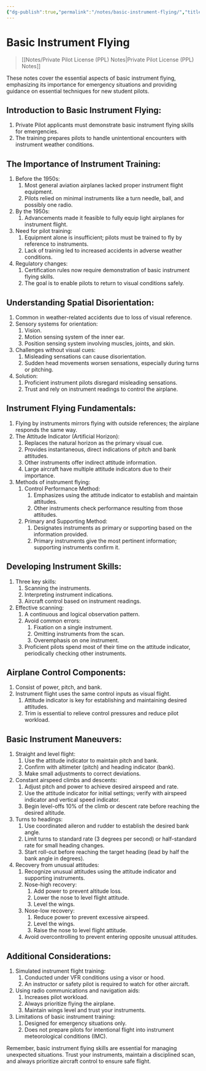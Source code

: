```yaml
---
{"dg-publish":true,"permalink":"/notes/basic-instrument-flying/","title":"Basic Instrument Flying","tags":["aviation","classnotes"]}
---
```



# Basic Instrument Flying
> [[Notes/Private Pilot License (PPL) Notes\|Private Pilot License (PPL) Notes]]

These notes cover the essential aspects of basic instrument flying, emphasizing its importance for emergency situations and providing guidance on essential techniques for new student pilots.

## Introduction to Basic Instrument Flying:
1. Private Pilot applicants must demonstrate basic instrument flying skills for emergencies.
2. The training prepares pilots to handle unintentional encounters with instrument weather conditions.

## The Importance of Instrument Training:

1. Before the 1950s:
    1. Most general aviation airplanes lacked proper instrument flight equipment.
    2. Pilots relied on minimal instruments like a turn needle, ball, and possibly one radio.
2. By the 1950s:
    1. Advancements made it feasible to fully equip light airplanes for instrument flight.
3. Need for pilot training:
    1. Equipment alone is insufficient; pilots must be trained to fly by reference to instruments.
    2. Lack of training led to increased accidents in adverse weather conditions.
4. Regulatory changes:
    1. Certification rules now require demonstration of basic instrument flying skills.
    2. The goal is to enable pilots to return to visual conditions safely.

## Understanding Spatial Disorientation:

1. Common in weather-related accidents due to loss of visual reference.
2. Sensory systems for orientation:
    1. Vision.
    2. Motion sensing system of the inner ear.
    3. Position sensing system involving muscles, joints, and skin.
3. Challenges without visual cues:
    1. Misleading sensations can cause disorientation.
    2. Sudden head movements worsen sensations, especially during turns or pitching.
4. Solution:
    1. Proficient instrument pilots disregard misleading sensations.
    2. Trust and rely on instrument readings to control the airplane.

## Instrument Flying Fundamentals:

1. Flying by instruments mirrors flying with outside references; the airplane responds the same way.
2. The Attitude Indicator (Artificial Horizon):
    1. Replaces the natural horizon as the primary visual cue.
    2. Provides instantaneous, direct indications of pitch and bank attitudes.
    3. Other instruments offer indirect attitude information.
    4. Large aircraft have multiple attitude indicators due to their importance.
3. Methods of instrument flying:
    1. Control Performance Method:
        1. Emphasizes using the attitude indicator to establish and maintain attitudes.
        2. Other instruments check performance resulting from those attitudes.
    2. Primary and Supporting Method:
        1. Designates instruments as primary or supporting based on the information provided.
        2. Primary instruments give the most pertinent information; supporting instruments confirm it.

## Developing Instrument Skills:

1. Three key skills:
    1. Scanning the instruments.
    2. Interpreting instrument indications.
    3. Aircraft control based on instrument readings.
2. Effective scanning:
    1. A continuous and logical observation pattern.
    2. Avoid common errors:
        1. Fixation on a single instrument.
        2. Omitting instruments from the scan.
        3. Overemphasis on one instrument.
    3. Proficient pilots spend most of their time on the attitude indicator, periodically checking other instruments.

## Airplane Control Components:

1. Consist of power, pitch, and bank.
2. Instrument flight uses the same control inputs as visual flight.
    1. Attitude indicator is key for establishing and maintaining desired attitudes.
    2. Trim is essential to relieve control pressures and reduce pilot workload.

## Basic Instrument Maneuvers:

1. Straight and level flight:
    1. Use the attitude indicator to maintain pitch and bank.
    2. Confirm with altimeter (pitch) and heading indicator (bank).
    3. Make small adjustments to correct deviations.
2. Constant airspeed climbs and descents:
    1. Adjust pitch and power to achieve desired airspeed and rate.
    2. Use the attitude indicator for initial settings; verify with airspeed indicator and vertical speed indicator.
    3. Begin level-offs 10% of the climb or descent rate before reaching the desired altitude.
3. Turns to headings:
    1. Use coordinated aileron and rudder to establish the desired bank angle.
    2. Limit turns to standard rate (3 degrees per second) or half-standard rate for small heading changes.
    3. Start roll-out before reaching the target heading (lead by half the bank angle in degrees).
4. Recovery from unusual attitudes:
    1. Recognize unusual attitudes using the attitude indicator and supporting instruments.
    2. Nose-high recovery:
        1. Add power to prevent altitude loss.
        2. Lower the nose to level flight attitude.
        3. Level the wings.
    3. Nose-low recovery:
        1. Reduce power to prevent excessive airspeed.
        2. Level the wings.
        3. Raise the nose to level flight attitude.
    4. Avoid overcontrolling to prevent entering opposite unusual attitudes.

## Additional Considerations:

1. Simulated instrument flight training:
    1. Conducted under VFR conditions using a visor or hood.
    2. An instructor or safety pilot is required to watch for other aircraft.
2. Using radio communications and navigation aids:
    1. Increases pilot workload.
    2. Always prioritize flying the airplane.
    3. Maintain wings level and trust your instruments.
3. Limitations of basic instrument training:
    1. Designed for emergency situations only.
    2. Does not prepare pilots for intentional flight into instrument meteorological conditions (IMC).

Remember, basic instrument flying skills are essential for managing unexpected situations. Trust your instruments, maintain a disciplined scan, and always prioritize aircraft control to ensure safe flight.